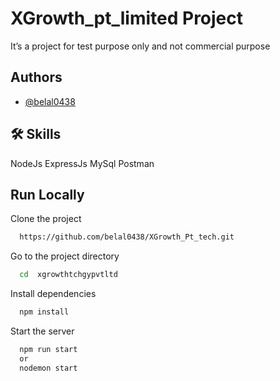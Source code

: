 
# XGrowth_pt_limited Project
It’s a project for test purpose only and not commercial purpose





## Authors

- [@belal0438](https://github.com/belal0438)


## 🛠 Skills
NodeJs
ExpressJs
MySql
Postman



## Run Locally

Clone the project

```bash
  https://github.com/belal0438/XGrowth_Pt_tech.git
```

Go to the project directory

```bash
  cd  xgrowthtchgypvtltd
```

Install dependencies

```bash
  npm install
```

Start the server

```bash
  npm run start
  or
  nodemon start
```

